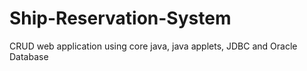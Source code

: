 # Ship-Reservation-System
CRUD web application using core java, java applets, JDBC and Oracle Database
